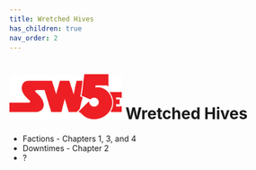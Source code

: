 ```yaml
---
title: Wretched Hives
has_children: true
nav_order: 2
---
```


# <img src='zz Images/sw5e-logo.png' style= 'float:; width:200px;'> Wretched Hives

- Factions - Chapters 1, 3, and 4
- Downtimes - Chapter 2
- ?